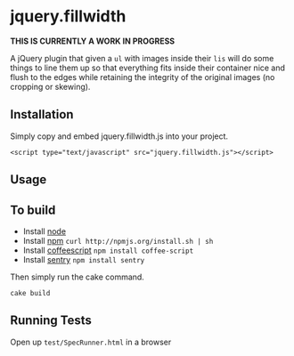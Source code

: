 # jquery.fillwidth

**THIS IS CURRENTLY A WORK IN PROGRESS**

A jQuery plugin that given a `ul` with images inside their `lis` will do some things to line them up so that everything fits inside their container nice and flush to the edges while retaining the integrity of the original images (no cropping or skewing).

## Installation

Simply copy and embed jquery.fillwidth.js into your project.

    <script type="text/javascript" src="jquery.fillwidth.js"></script>
  
## Usage


## To build

* Install [node](https://github.com/joyent/node/wiki/Installation)
* Install [npm](http://npmjs.org/) `curl http://npmjs.org/install.sh | sh`
* Install [coffeescript](http://jashkenas.github.com/coffee-script/) `npm install coffee-script`
* Install [sentry](https://github.com/craigspaeth/sentry) `npm install sentry`

Then simply run the cake command.

````
cake build
````

## Running Tests

Open up `test/SpecRunner.html` in a browser